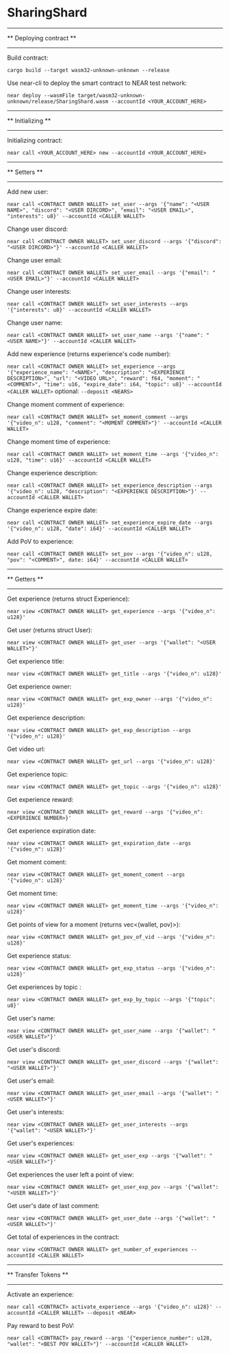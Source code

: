 # SharingShard

***
** Deploying contract **
***
Build contract:

`cargo build --target wasm32-unknown-unknown --release`

Use near-cli to deploy the smart contract to NEAR test network:

`near deploy --wasmFile target/wasm32-unknown-unknown/release/SharingShard.wasm --accountId <YOUR_ACCOUNT_HERE>`


***
** Initializing **
***

Initializing contract:

`near call <YOUR_ACCOUNT_HERE> new --accountId <YOUR_ACCOUNT_HERE>`

***
** Setters **
***

Add new user:

`near call <CONTRACT OWNER WALLET> set_user --args '{"name": "<USER NAME>", "discord": "<USER DIRCORD>", "email": "<USER EMAIL>", "interests": u8}' --accountId <CALLER WALLET>`


Change user discord:

`near call <CONTRACT OWNER WALLET> set_user_discord --args '{"discord": "<USER DIRCORD>"}' --accountId <CALLER WALLET>`


Change user email:

`near call <CONTRACT OWNER WALLET> set_user_email --args '{"email": "<USER EMAIL>"}' --accountId <CALLER WALLET>`


Change user interests:

`near call <CONTRACT OWNER WALLET> set_user_interests --args '{"interests": u8}' --accountId <CALLER WALLET>`


Change user name:

`near call <CONTRACT OWNER WALLET> set_user_name --args '{"name": "<USER NAME>"}' --accountId <CALLER WALLET>`


Add new experience (returns experience's code number):

`near call <CONTRACT OWNER WALLET> set_experience --args '{"experience_name": "<NAME>", "description": "<EXPERIENCE DESCRIPTION>", "url": "<VIDEO URL>", "reward": f64, "moment": "<COMMENT>", "time": u16, "expire_date": i64, "topic": u8}' --accountId <CALLER WALLET>`
optional: `--deposit <NEARS>`


Change moment comment of experience:

`near call <CONTRACT OWNER WALLET> set_moment_comment --args '{"video_n": u128, "comment": "<MOMENT COMMENT>"}' --accountId <CALLER WALLET>`


Change moment time of experience:

`near call <CONTRACT OWNER WALLET> set_moment_time --args '{"video_n": u128, "time": u16}' --accountId <CALLER WALLET>`


Change experience description:

`near call <CONTRACT OWNER WALLET> set_experience_description --args '{"video_n": u128, "description": "<EXPERIENCE DESCRIPTION>"}' --accountId <CALLER WALLET>`


Change experience expire date:

`near call <CONTRACT OWNER WALLET> set_experience_expire_date --args '{"video_n": u128, "date": i64}' --accountId <CALLER WALLET>`


Add PoV to experience:

`near call <CONTRACT OWNER WALLET> set_pov --args '{"video_n": u128, "pov": "<COMMENT>", date: i64}' --accountId <CALLER WALLET>`

*************
** Getters **
*************

Get experience (returns struct Experience):

`near view <CONTRACT OWNER WALLET> get_experience --args '{"video_n": u128}'`


Get user (returns struct User):

`near view <CONTRACT OWNER WALLET> get_user --args '{"wallet": "<USER WALLET>"}'`

Get experience title:

`near view <CONTRACT OWNER WALLET> get_title --args '{"video_n": u128}'`


Get experience owner:

`near view <CONTRACT OWNER WALLET> get_exp_owner --args '{"video_n": u128}'`


Get experience description:

`near view <CONTRACT OWNER WALLET> get_exp_description --args '{"video_n": u128}'`


Get video url:

`near view <CONTRACT OWNER WALLET> get_url --args '{"video_n": u128}'`


Get experience topic:

`near view <CONTRACT OWNER WALLET> get_topic --args '{"video_n": u128}'`


Get experience reward:

`near view <CONTRACT OWNER WALLET> get_reward --args '{"video_n": <EXPERIENCE NUMBER>}'`


Get experience expiration date:

`near view <CONTRACT OWNER WALLET> get_expiration_date --args '{"video_n": u128}'`


Get moment coment:

`near view <CONTRACT OWNER WALLET> get_moment_coment --args '{"video_n": u128}'`


Get moment time:

`near view <CONTRACT OWNER WALLET> get_moment_time --args '{"video_n": u128}'`


Get points of view for a moment (returns vec<(wallet, pov)>):

`near view <CONTRACT OWNER WALLET> get_pov_of_vid --args '{"video_n": u128}'`


Get experience status:

`near view <CONTRACT OWNER WALLET> get_exp_status --args '{"video_n": u128}'`


Get experiences by topic :

`near view <CONTRACT OWNER WALLET> get_exp_by_topic --args '{"topic": u8}'`


Get user's name:

`near view <CONTRACT OWNER WALLET> get_user_name --args '{"wallet": "<USER WALLET>"}'`


Get user's discord:

`near view <CONTRACT OWNER WALLET> get_user_discord --args '{"wallet": "<USER WALLET>"}'`


Get user's email:

`near view <CONTRACT OWNER WALLET> get_user_email --args '{"wallet": "<USER WALLET>"}'`


Get user's interests:

`near view <CONTRACT OWNER WALLET> get_user_interests --args '{"wallet": "<USER WALLET>"}'`


Get user's experiences:

`near view <CONTRACT OWNER WALLET> get_user_exp --args '{"wallet": "<USER WALLET>"}'`


Get experiences the user left a point of view:

`near view <CONTRACT OWNER WALLET> get_user_exp_pov --args '{"wallet": "<USER WALLET>"}'`


Get user's date of last comment:

`near view <CONTRACT OWNER WALLET> get_user_date --args '{"wallet": "<USER WALLET>"}'`


Get total of experiences in the contract:

`near view <CONTRACT OWNER WALLET> get_number_of_experiences --accountId <CALLER WALLET>`


***
** Transfer Tokens **
***

Activate an experience:

`near call <CONTRACT> activate_experience --args '{"video_n": u128}' --accountId <CALLER WALLET> --deposit <NEAR>`


Pay reward to best PoV:

`near call <CONTRACT> pay_reward --args '{"experience_number": u128, "wallet": "<BEST POV WALLET>"}' --accountId <CALLER WALLET>`
